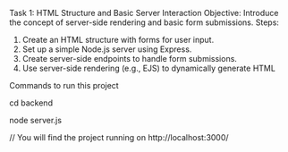  Task 1: HTML Structure and Basic Server
 Interaction
 Objective: Introduce the concept of server-side
 rendering and basic form submissions.
 Steps:
 1. Create an HTML structure with forms for user input.
 2. Set up a simple Node.js server using Express.
 3. Create server-side endpoints to handle form submissions.
 4. Use server-side rendering (e.g., EJS) to dynamically generate HTML

 

Commands to run this project


cd backend
<!-- To change the directory to main working directory 
Now you are inside the working directory backend-->

<!-- Run the project -->
node server.js

// You will find the project running on http://localhost:3000/
